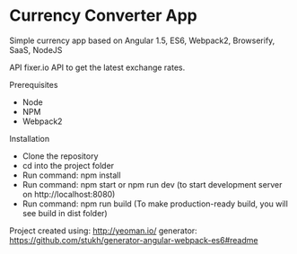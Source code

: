 # Currency Converter App
Simple currency app based on Angular 1.5, ES6, Webpack2, Browserify, SaaS, NodeJS

API
fixer.io API to get the latest exchange rates.

Prerequisites
- Node
- NPM
- Webpack2

Installation
- Clone the repository
- cd into the project folder
- Run command: npm install
- Run command: npm start or npm run dev (to start development server on http://localhost:8080)
- Run command: npm run build (To make production-ready build, you will see build in dist folder)


Project created using: http://yeoman.io/
generator: https://github.com/stukh/generator-angular-webpack-es6#readme

